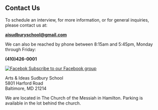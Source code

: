 ## Contact Us

To schedule an interview, for more information, or for general inquiries, please contact us at:

**[aisudburyschool@gmail.com](mailto:aisudburyschool@gmail.com)**

We can also be reached by phone between 8:15am and 5:45pm, Monday through Friday:

**(410)426-0001**

[![Facebok](http://aisudbury.com/images/facebooklogo.gif) Subscribe to our Facebook group](http://www.facebook.com/pages/Baltimore-MD/Arts-Ideas-Sudbury-School/372859716072?ref=ts)

Arts & Ideas Sudbury School  
5801 Harford Road   
Baltimore, MD 21214

We are located in The Church of the Messiah in Hamilton. Parking is available in the lot behind the church.


